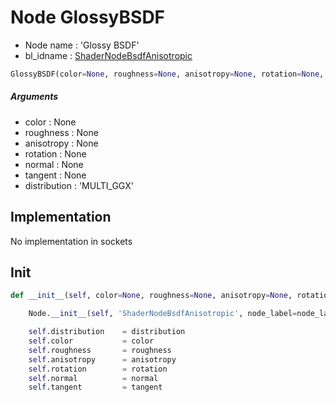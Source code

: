 # Node GlossyBSDF

- Node name : 'Glossy BSDF'
- bl_idname : [ShaderNodeBsdfAnisotropic](https://docs.blender.org/api/current/bpy.types.ShaderNodeBsdfAnisotropic.html)


``` python
GlossyBSDF(color=None, roughness=None, anisotropy=None, rotation=None, normal=None, tangent=None, distribution='MULTI_GGX', node_label=None, node_color=None, **kwargs)
```
##### Arguments

- color : None
- roughness : None
- anisotropy : None
- rotation : None
- normal : None
- tangent : None
- distribution : 'MULTI_GGX'

## Implementation

No implementation in sockets

## Init

``` python
def __init__(self, color=None, roughness=None, anisotropy=None, rotation=None, normal=None, tangent=None, distribution='MULTI_GGX', node_label=None, node_color=None, **kwargs):

    Node.__init__(self, 'ShaderNodeBsdfAnisotropic', node_label=node_label, node_color=node_color, **kwargs)

    self.distribution    = distribution
    self.color           = color
    self.roughness       = roughness
    self.anisotropy      = anisotropy
    self.rotation        = rotation
    self.normal          = normal
    self.tangent         = tangent
```
